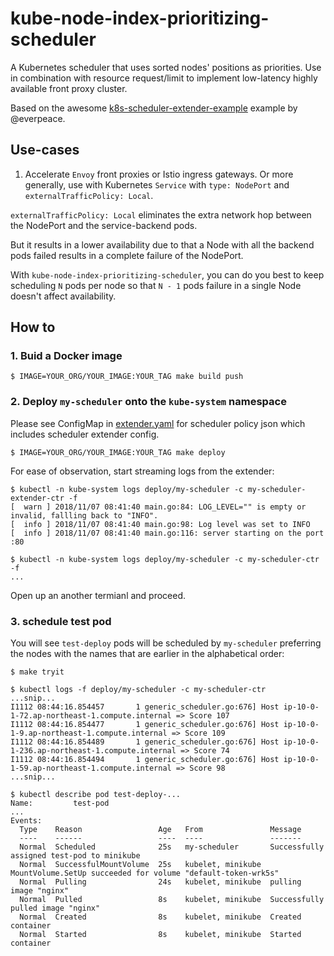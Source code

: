 # kube-node-index-prioritizing-scheduler

A Kubernetes scheduler that uses sorted nodes' positions as priorities. Use in combination with resource request/limit to implement low-latency highly available front proxy cluster.

Based on the awesome [k8s-scheduler-extender-example](https://github.com/everpeace/k8s-scheduler-extender-example) example by @everpeace.

## Use-cases

1. Accelerate `Envoy` front proxies or Istio ingress gateways. Or more generally, use with Kubernetes `Service` with `type: NodePort` and `externalTrafficPolicy: Local`.

`externalTrafficPolicy: Local` eliminates the extra network hop between the NodePort and the service-backend pods.

But it results in a lower availability due to that a Node with all the backend pods failed results in a complete failure of the NodePort.

With `kube-node-index-prioritizing-scheduler`, you can do you best to keep scheduling `N` pods per node so that `N - 1` pods failure in a single Node doesn't affect availability.

## How to

### 1. Buid a Docker image

```
$ IMAGE=YOUR_ORG/YOUR_IMAGE:YOUR_TAG make build push
```

### 2. Deploy `my-scheduler` onto the `kube-system` namespace

Please see ConfigMap in [extender.yaml](extender.yaml) for scheduler policy json which includes scheduler extender config.

```
$ IMAGE=YOUR_ORG/YOUR_IMAGE:YOUR_TAG make deploy
```

For ease of observation, start streaming logs from the extender:

```console
$ kubectl -n kube-system logs deploy/my-scheduler -c my-scheduler-extender-ctr -f
[  warn ] 2018/11/07 08:41:40 main.go:84: LOG_LEVEL="" is empty or invalid, fallling back to "INFO".
[  info ] 2018/11/07 08:41:40 main.go:98: Log level was set to INFO
[  info ] 2018/11/07 08:41:40 main.go:116: server starting on the port :80
```

```console
$ kubectl -n kube-system logs deploy/my-scheduler -c my-scheduler-ctr -f
...
```

Open up an another termianl and proceed.

### 3. schedule test pod

You will see `test-deploy` pods will be scheduled by `my-scheduler` preferring the nodes with the names that are earlier in the alphabetical order:

```
$ make tryit

$ kubectl logs -f deploy/my-scheduler -c my-scheduler-ctr
...snip...
I1112 08:44:16.854457       1 generic_scheduler.go:676] Host ip-10-0-1-72.ap-northeast-1.compute.internal => Score 107
I1112 08:44:16.854477       1 generic_scheduler.go:676] Host ip-10-0-1-9.ap-northeast-1.compute.internal => Score 109
I1112 08:44:16.854489       1 generic_scheduler.go:676] Host ip-10-0-1-236.ap-northeast-1.compute.internal => Score 74
I1112 08:44:16.854494       1 generic_scheduler.go:676] Host ip-10-0-1-59.ap-northeast-1.compute.internal => Score 98
...snip...

$ kubectl describe pod test-deploy-...
Name:         test-pod
...
Events:
  Type    Reason                 Age   From               Message
  ----    ------                 ----  ----               -------
  Normal  Scheduled              25s   my-scheduler       Successfully assigned test-pod to minikube
  Normal  SuccessfulMountVolume  25s   kubelet, minikube  MountVolume.SetUp succeeded for volume "default-token-wrk5s"
  Normal  Pulling                24s   kubelet, minikube  pulling image "nginx"
  Normal  Pulled                 8s    kubelet, minikube  Successfully pulled image "nginx"
  Normal  Created                8s    kubelet, minikube  Created container
  Normal  Started                8s    kubelet, minikube  Started container
```

